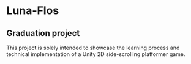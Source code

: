 # Luna-Flos
## Graduation project
This project is solely intended to showcase the learning process and technical implementation of a Unity 2D side-scrolling platformer game.